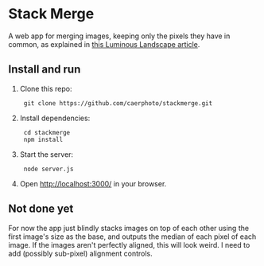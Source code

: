 # Stack Merge

A web app for merging images, keeping only the pixels they have in common, as
explained in [this Luminous Landscape article](https://luminous-landscape.com/making-people-and-other-things-go-away/).

## Install and run

1. Clone this repo:

        git clone https://github.com/caerphoto/stackmerge.git

2. Install dependencies:

        cd stackmerge
        npm install

3. Start the server:

        node server.js

4. Open <http://localhost:3000/> in your browser.

## Not done yet

For now the app just blindly stacks images on top of each other using the first
image's size as the base, and outputs the median of each pixel of each image. If
the images aren't perfectly aligned, this will look weird. I need to add
(possibly sub-pixel) alignment controls.
